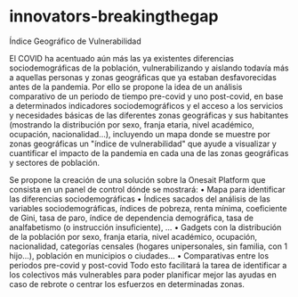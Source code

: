 # innovators-breakingthegap
Índice Geográfico de Vulnerabilidad

El COVID ha acentuado aún más las ya existentes diferencias sociodemográficas de la población, vulnerabilizando y aislando todavía más a aquellas personas y zonas geográficas que ya estaban desfavorecidas antes de la pandemia. Por ello se propone la idea de un análisis comparativo de un periodo de tiempo pre-covid y uno post-covid, en base a determinados indicadores sociodemográficos y el acceso a los servicios y necesidades básicas de las diferentes zonas geográficas y sus habitantes (mostrando la distribución por sexo, franja etaria, nivel académico, ocupación, nacionalidad...), incluyendo un mapa donde se muestre por zonas geográficas un "índice de vulnerabilidad" que ayude a visualizar y cuantificar el impacto de la pandemia en cada una de las zonas geográficas y sectores de población.

Se propone la creación de una solución sobre la Onesait Platform que consista en un panel de control dónde se mostrará:
•	Mapa para identificar las diferencias sociodemográficas
•	Índices sacados del análisis de las variables sociodemográficas, índices de pobreza, renta mínima, coeficiente de Gini, tasa de paro, índice de dependencia demográfica, tasa de analfabetismo (o instrucción insuficiente), …
•	Gadgets con la distribución de la población por sexo, franja etaria, nivel académico, ocupación, nacionalidad, categorías censales (hogares unipersonales, sin familia, con 1 hijo...), población en municipios o ciudades...
•	Comparativas entre los periodos pre-covid y post-covid
Todo esto facilitará la tarea de identificar a los colectivos más vulnerables para poder planificar mejor las ayudas en caso de rebrote o centrar los esfuerzos en determinadas zonas.
